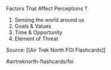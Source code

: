 Factors That Affect Perceptions
?
1. Sensing the world around us
2. Goals & Values
3. Time & Opportunity
4. Element of Threat
<!--SR:!2022-09-30,1,210-->

Source: [[Air Trek North FOI Flashcards]]

#airtreknorth-flashcards/foi
